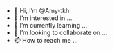 - 👋 Hi, I’m @Amy-tkh
- 👀 I’m interested in ...
- 🌱 I’m currently learning ...
- 💞️ I’m looking to collaborate on ...
- 📫 How to reach me ...

<!---
Amy-tkh/Amy-tkh is a ✨ special ✨ repository because its `README.md` (this file) appears on your GitHub profile.
You can click the Preview link to take a look at your changes.
--->
